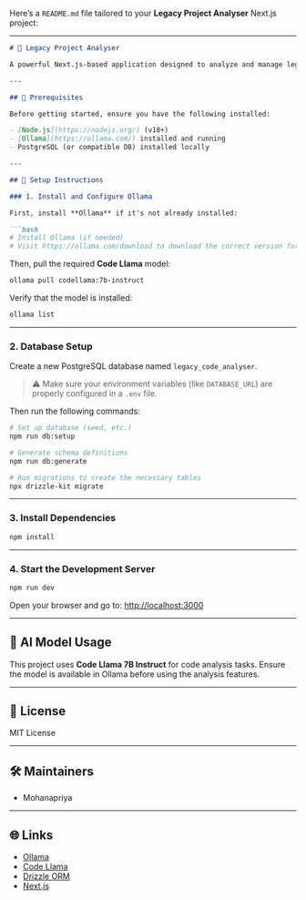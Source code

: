 Here’s a `README.md` file tailored to your **Legacy Project Analyser** Next.js project:

---

````markdown
# 🧠 Legacy Project Analyser

A powerful Next.js-based application designed to analyze and manage legacy codebases using the Code Llama model via [Ollama](https://ollama.com/). This project also utilizes a PostgreSQL database with [Drizzle ORM](https://orm.drizzle.team/) for schema and migration handling.

---

## 🚀 Prerequisites

Before getting started, ensure you have the following installed:

- [Node.js](https://nodejs.org/) (v18+)
- [Ollama](https://ollama.com/) installed and running
- PostgreSQL (or compatible DB) installed locally

---

## 🔧 Setup Instructions

### 1. Install and Configure Ollama

First, install **Ollama** if it's not already installed:

```bash
# Install Ollama (if needed)
# Visit https://ollama.com/download to download the correct version for your OS
````

Then, pull the required **Code Llama** model:

```bash
ollama pull codellama:7b-instruct
```

Verify that the model is installed:

```bash
ollama list
```

---

### 2. Database Setup

Create a new PostgreSQL database named `legacy_code_analyser`.

> ⚠️ Make sure your environment variables (like `DATABASE_URL`) are properly configured in a `.env` file.

Then run the following commands:

```bash
# Set up database (seed, etc.)
npm run db:setup

# Generate schema definitions
npm run db:generate

# Run migrations to create the necessary tables
npx drizzle-kit migrate
```

---

### 3. Install Dependencies

```bash
npm install
```

---

### 4. Start the Development Server

```bash
npm run dev
```

Open your browser and go to: [http://localhost:3000](http://localhost:3000)


---

## 🤖 AI Model Usage

This project uses **Code Llama 7B Instruct** for code analysis tasks. Ensure the model is available in Ollama before using the analysis features.

---

## 📜 License

MIT License

---

## 🛠 Maintainers

* Mohanapriya 

---

## 🌐 Links

* [Ollama](https://ollama.com/)
* [Code Llama](https://ai.meta.com/research/publications/code-llama/)
* [Drizzle ORM](https://orm.drizzle.team/)
* [Next.js](https://nextjs.org/)

```
